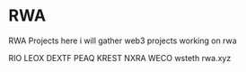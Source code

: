 # RWA
RWA Projects
here i will gather web3 projects working on rwa

RIO
LEOX
DEXTF
PEAQ
KREST
NXRA
WECO
wsteth
rwa.xyz
